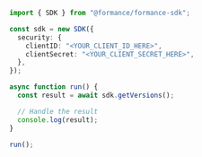 <!-- Start SDK Example Usage [usage] -->
```typescript
import { SDK } from "@formance/formance-sdk";

const sdk = new SDK({
  security: {
    clientID: "<YOUR_CLIENT_ID_HERE>",
    clientSecret: "<YOUR_CLIENT_SECRET_HERE>",
  },
});

async function run() {
  const result = await sdk.getVersions();

  // Handle the result
  console.log(result);
}

run();

```
<!-- End SDK Example Usage [usage] -->